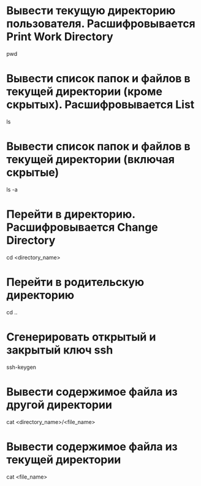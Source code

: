 # Вывести текущую директорию пользователя. Расшифровывается Print Work Directory
pwd

# Вывести список папок и файлов в текущей директории (кроме скрытых). Расшифровывается List
ls

# Вывести список папок и файлов в текущей директории (включая скрытые)
ls -a

# Перейти в директорию. Расшифровывается Change Directory
cd <directory_name>

# Перейти в родительскую директорию
cd ..

# Сгенерировать открытый и закрытый ключ ssh
ssh-keygen

# Вывести содержимое файла из другой директории
cat <directory_name>/<file_name>

# Вывести содержимое файла из текущей директории
cat <file_name>